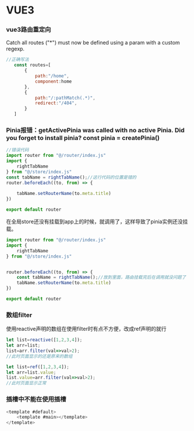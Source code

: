 # VUE3

### vue3路由重定向

Catch all routes ("*") must now be defined using a param with a custom regexp.


```javascript
//正确写法
   const routes=[
       {
           path:"/home",
           component:home
       },
       {
           path:"/:pathMatch(.*)",
           redirect:"/404",
       }
   ]
```

### Pinia报错：getActivePinia was called with no active Pinia. Did you forget to install pinia? const pinia = createPinia()

```javascript
//错误代码
import router from "@/router/index.js"
import {
    rightTabName
} from "@/store/index.js"
const tabName = rightTabName();//这行代码的位置是错的
router.beforeEach((to, from) => {
   
    tabName.setRouterName(to.meta.title)
})

export default router
```
在全局store还没有挂载到app上的时候，就调用了，这样导致了pinia实例还没挂载。
```javascript
import router from "@/router/index.js"
import {
    rightTabName
} from "@/store/index.js"


router.beforeEach((to, from) => {
    const tabName = rightTabName();//放到里面，路由挂载完后在调用就没问题了
    tabName.setRouterName(to.meta.title)
})

export default router
```


### 数组filter

使用reactive声明的数组在使用filter时有点不方便，改成ref声明的就行

```javascript
let list=reactive([1,2,3,4]);
let arr=list;
list=arr.filter(val=>val>2);
//此时页面显示的还是原来的数组
```

```javascript
let list=ref([1,2,3,4]);
let arr=list.value;
list.value=arr.filter(val=>val>2);
//此时页面显示正常
```

### 插槽中不能在使用插槽

```javascript
<template #default>
    <template #main></template>
</template>

```